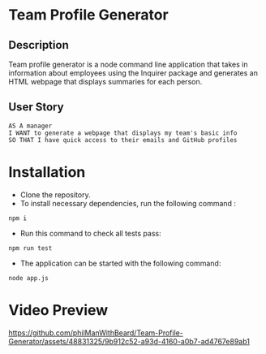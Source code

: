 # Team Profile Generator

## Description

Team profile generator is a node command line application that takes in information about employees using the Inquirer package and generates an HTML webpage that displays summaries for each person.

## User Story

```
AS A manager
I WANT to generate a webpage that displays my team's basic info
SO THAT I have quick access to their emails and GitHub profiles
```

# Installation

- Clone the repository.
- To install necessary dependencies, run the following command :

```
npm i
```

- Run this command to check all tests pass:

```
npm run test
```

- The application can be started with the following command:

```
node app.js
```

# Video Preview
https://github.com/philManWithBeard/Team-Profile-Generator/assets/48831325/9b912c52-a93d-4160-a0b7-ad4767e89ab1


